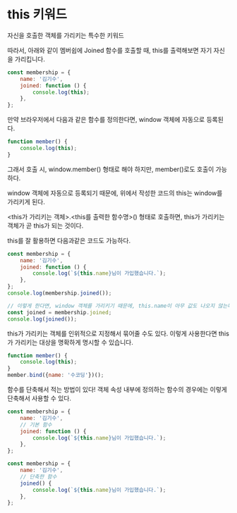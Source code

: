 # this 키워드

자신을 호출한 객체를 가리키는 특수한 키워드

따라서, 아래와 같이 멤버쉽에 Joined 함수를 호출할 때, this를 출력해보면 자기 자신을 가리킵니다.

```js
const membership = {
	name: '김기수',
	joined: function () {
		console.log(this);
	},
};
```

만약 브라우저에서 다음과 같은 함수를 정의한다면, window 객체에 자동으로 등록된다.

```js
function member() {
	console.log(this);
}
```

그래서 호출 시, window.member() 형태로 해야 하지만, member()로도 호출이 가능하다.

window 객체에 자동으로 등록되기 때문에, 위에서 작성한 코드의 this는 window를 가리키게 된다.

<this가 가리키는 객체>.<this를 출력한 함수명>() 형태로 호출하면, this가 가리키는 객체가 곧 this가 되는 것이다.

this를 잘 활용하면 다음과같은 코드도 가능하다.

```js
const membership = {
	name: '김기수',
	joined: function () {
		console.log(`${this.name}님이 가입했습니다.`);
	},
};
console.log(membership.joined());

// 이렇게 한다면, window 객체를 가리키기 때문에, this.name이 아무 값도 나오지 않는다.
const joined = membership.joined;
console.log(joined());
```

this가 가리키는 객체를 인위적으로 지정해서 묶어줄 수도 있다. 이렇게 사용한다면 this가 가리키는 대상을 명확하게 명시할 수 있습니다.

```js
function member() {
	console.log(this);
}
member.bind({name: '수코딩'})();
```

함수를 단축해서 적는 방법이 있다!
객체 속성 내부에 정의하는 함수의 경우에는 이렇게 단축해서 사용할 수 있다.

```js
const membership = {
	name: '김기수',
	// 기본 함수
	joined: function () {
		console.log(`${this.name}님이 가입했습니다.`);
	},
};

const membership = {
	name: '김기수',
	// 단축한 함수
	joined() {
		console.log(`${this.name}님이 가입했습니다.`);
	},
};
```
